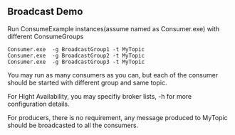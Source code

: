 ## Broadcast Demo
Run ConsumeExample instances(assume named as Consumer.exe) with different ConsumeGroups

    Consumer.exe  -g BroadcastGroup1 -t MyTopic
    Consumer.exe  -g BroadcastGroup2 -t MyTopic
    Consumer.exe  -g BroadcastGroup3 -t MyTopic

You may run as many consumers as you can, but each of the consumer should be started with different group and same topic.

For Hight Availability, you may specifiy broker lists, -h for more configuration details.

For producers, there is no requirement, any message produced to MyTopic should be broadcasted to all the consumers.